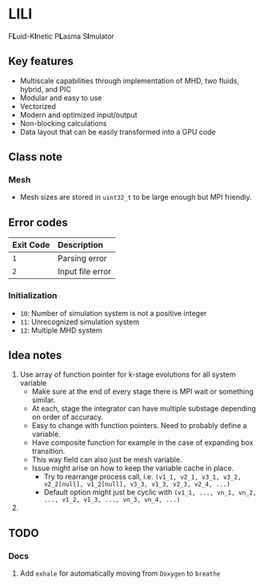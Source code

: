 # LILI

F**L**uid-K**I**netic P**L**asma S**I**mulator

## Key features

* Multiscale capabilities through implementation of MHD, two fluids, hybrid, and PIC
* Modular and easy to use
* Vectorized
* Modern and optimized input/output
* Non-blocking calculations
* Data layout that can be easily transformed into a GPU code

## Class note

### Mesh

* Mesh sizes are stored in `uint32_t` to be large enough but MPI friendly.

## Error codes

| Exit Code | Description |
| :- | :- |
| `1` | Parsing error |
| `2` | Input file error |

### Initialization

* `10`: Number of simulation system is not a positive integer
* `11`: Unrecognized simulation system
* `12`: Multiple MHD system

## Idea notes

1. Use array of function pointer for k-stage evolutions for all system variable
     * Make sure at the end of every stage there is MPI wait or something similar.
     * At each, stage the integrator can have multiple substage depending on order of accuracy.
     * Easy to change with function pointers. Need to probably define a variable.
     * Have composite function for example in the case of expanding box transition.
     * This way field can also just be mesh variable.
     * Issue might arise on how to keep the variable cache in place.
       * Try to rearrange process call, i.e. `(v1_1, v2_1, v3_1, v3_2, v2_2[null], v1_2[null], v3_3, v1_3, v2_3, v2_4, ...)`
       * Default option might just be cyclic with `(v1_1, ..., vn_1, vn_2, ..., v1_2, v1_3, ..., vn_3, vn_4, ...)`
2.

## TODO

### Docs

1. Add `exhale` for automatically moving from `Doxygen` to `breathe`
